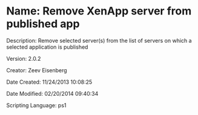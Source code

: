 ﻿# Name: Remove XenApp server from published app

Description: Remove selected server(s) from the list of servers on which a selected application is published

Version: 2.0.2

Creator: Zeev Eisenberg

Date Created: 11/24/2013 10:08:25

Date Modified: 02/20/2014 09:40:34

Scripting Language: ps1

